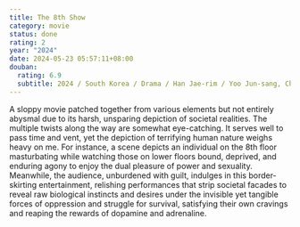 ```yaml
---
title: The 8th Show
category: movie
status: done
rating: 2
year: "2024"
date: 2024-05-23 05:57:11+08:00
douban:
  rating: 6.9
  subtitle: 2024 / South Korea / Drama / Han Jae-rim / Yoo Jun-sang, Chun Woo-hee
---
```


A sloppy movie patched together from various elements but not entirely abysmal due to its harsh, unsparing depiction of societal realities. The multiple twists along the way are somewhat eye-catching. It serves well to pass time and vent, yet the depiction of terrifying human nature weighs heavy on me. For instance, a scene depicts an individual on the 8th floor masturbating while watching those on lower floors bound, deprived, and enduring agony to enjoy the dual pleasure of power and sexuality. Meanwhile, the audience, unburdened with guilt, indulges in this border-skirting entertainment, relishing performances that strip societal facades to reveal raw biological instincts and desires under the invisible yet tangible forces of oppression and struggle for survival, satisfying their own cravings and reaping the rewards of dopamine and adrenaline.

